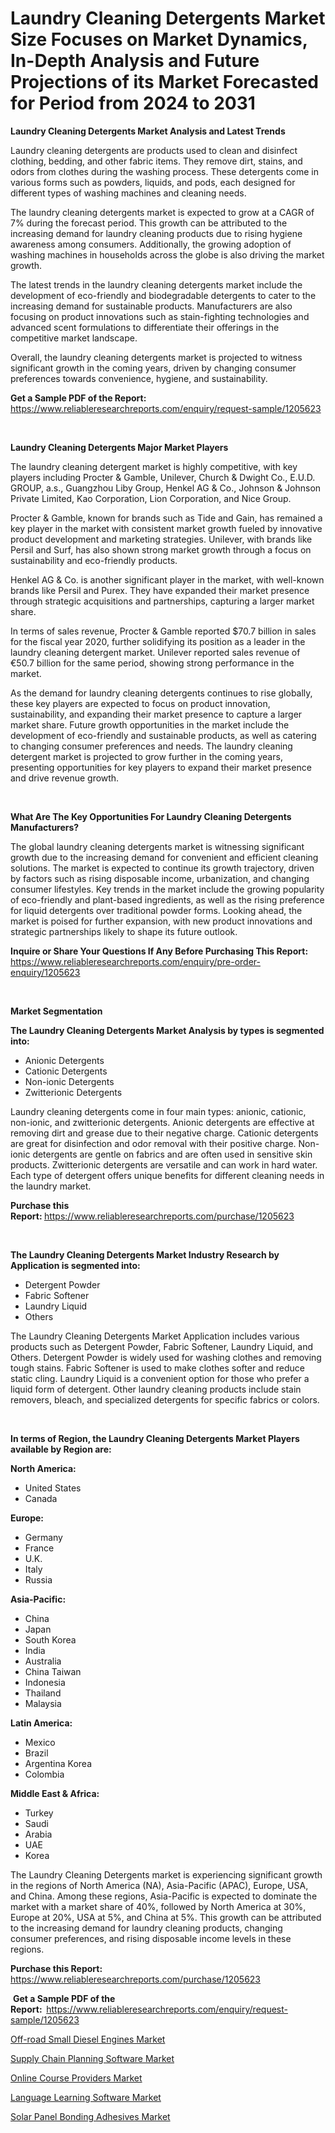 <p><h1>Laundry Cleaning Detergents Market Size Focuses on Market Dynamics, In-Depth Analysis and Future Projections of its Market Forecasted for Period from 2024 to 2031</h1></p><p><strong>Laundry Cleaning Detergents Market Analysis and Latest Trends</strong></p>
<p><p>Laundry cleaning detergents are products used to clean and disinfect clothing, bedding, and other fabric items. They remove dirt, stains, and odors from clothes during the washing process. These detergents come in various forms such as powders, liquids, and pods, each designed for different types of washing machines and cleaning needs.</p><p>The laundry cleaning detergents market is expected to grow at a CAGR of 7% during the forecast period. This growth can be attributed to the increasing demand for laundry cleaning products due to rising hygiene awareness among consumers. Additionally, the growing adoption of washing machines in households across the globe is also driving the market growth.</p><p>The latest trends in the laundry cleaning detergents market include the development of eco-friendly and biodegradable detergents to cater to the increasing demand for sustainable products. Manufacturers are also focusing on product innovations such as stain-fighting technologies and advanced scent formulations to differentiate their offerings in the competitive market landscape.</p><p>Overall, the laundry cleaning detergents market is projected to witness significant growth in the coming years, driven by changing consumer preferences towards convenience, hygiene, and sustainability.</p></p>
<p><strong>Get a Sample PDF of the Report:&nbsp;</strong> <a href="https://www.reliableresearchreports.com/enquiry/request-sample/1205623">https://www.reliableresearchreports.com/enquiry/request-sample/1205623</a></p>
<p>&nbsp;</p>
<p><strong>Laundry Cleaning Detergents Major Market Players</strong></p>
<p><p>The laundry cleaning detergent market is highly competitive, with key players including Procter & Gamble, Unilever, Church & Dwight Co., E.U.D. GROUP, a.s., Guangzhou Liby Group, Henkel AG & Co., Johnson & Johnson Private Limited, Kao Corporation, Lion Corporation, and Nice Group.</p><p>Procter & Gamble, known for brands such as Tide and Gain, has remained a key player in the market with consistent market growth fueled by innovative product development and marketing strategies. Unilever, with brands like Persil and Surf, has also shown strong market growth through a focus on sustainability and eco-friendly products.</p><p>Henkel AG & Co. is another significant player in the market, with well-known brands like Persil and Purex. They have expanded their market presence through strategic acquisitions and partnerships, capturing a larger market share.</p><p>In terms of sales revenue, Procter & Gamble reported $70.7 billion in sales for the fiscal year 2020, further solidifying its position as a leader in the laundry cleaning detergent market. Unilever reported sales revenue of €50.7 billion for the same period, showing strong performance in the market.</p><p>As the demand for laundry cleaning detergents continues to rise globally, these key players are expected to focus on product innovation, sustainability, and expanding their market presence to capture a larger market share. Future growth opportunities in the market include the development of eco-friendly and sustainable products, as well as catering to changing consumer preferences and needs. The laundry cleaning detergent market is projected to grow further in the coming years, presenting opportunities for key players to expand their market presence and drive revenue growth.</p></p>
<p>&nbsp;</p>
<p><strong>What Are The Key Opportunities For Laundry Cleaning Detergents Manufacturers?</strong></p>
<p><p>The global laundry cleaning detergents market is witnessing significant growth due to the increasing demand for convenient and efficient cleaning solutions. The market is expected to continue its growth trajectory, driven by factors such as rising disposable income, urbanization, and changing consumer lifestyles. Key trends in the market include the growing popularity of eco-friendly and plant-based ingredients, as well as the rising preference for liquid detergents over traditional powder forms. Looking ahead, the market is poised for further expansion, with new product innovations and strategic partnerships likely to shape its future outlook.</p></p>
<p><strong>Inquire or Share Your Questions If Any Before Purchasing This Report:</strong> <a href="https://www.reliableresearchreports.com/enquiry/pre-order-enquiry/1205623">https://www.reliableresearchreports.com/enquiry/pre-order-enquiry/1205623</a></p>
<p>&nbsp;</p>
<p><strong>Market Segmentation</strong></p>
<p><strong>The Laundry Cleaning Detergents Market Analysis by types is segmented into:</strong></p>
<p><ul><li>Anionic Detergents</li><li>Cationic Detergents</li><li>Non-ionic Detergents</li><li>Zwitterionic Detergents</li></ul></p>
<p><p>Laundry cleaning detergents come in four main types: anionic, cationic, non-ionic, and zwitterionic detergents. Anionic detergents are effective at removing dirt and grease due to their negative charge. Cationic detergents are great for disinfection and odor removal with their positive charge. Non-ionic detergents are gentle on fabrics and are often used in sensitive skin products. Zwitterionic detergents are versatile and can work in hard water. Each type of detergent offers unique benefits for different cleaning needs in the laundry market.</p></p>
<p><strong>Purchase this Report:&nbsp;</strong><a href="https://www.reliableresearchreports.com/purchase/1205623">https://www.reliableresearchreports.com/purchase/1205623</a></p>
<p>&nbsp;</p>
<p><strong>The Laundry Cleaning Detergents Market Industry Research by Application is segmented into:</strong></p>
<p><ul><li>Detergent Powder</li><li>Fabric Softener</li><li>Laundry Liquid</li><li>Others</li></ul></p>
<p><p>The Laundry Cleaning Detergents Market Application includes various products such as Detergent Powder, Fabric Softener, Laundry Liquid, and Others. Detergent Powder is widely used for washing clothes and removing tough stains. Fabric Softener is used to make clothes softer and reduce static cling. Laundry Liquid is a convenient option for those who prefer a liquid form of detergent. Other laundry cleaning products include stain removers, bleach, and specialized detergents for specific fabrics or colors.</p></p>
<p>&nbsp;</p>
<p><strong>In terms of Region, the Laundry Cleaning Detergents Market Players available by Region are:</strong></p>
<p>
    <p> <strong> North America: </strong>
        <ul>
            <li>United States</li>
            <li>Canada</li>
        </ul>
        </p> 
    <p> <strong> Europe: </strong>
        <ul>
            <li>Germany</li>
            <li>France</li>
            <li>U.K.</li>
            <li>Italy</li>
            <li>Russia</li>
        </ul>
        </p> 
    <p> <strong> Asia-Pacific: </strong>
        <ul>
            <li>China</li>
            <li>Japan</li>
            <li>South Korea</li>
            <li>India</li>
            <li>Australia</li>
            <li>China Taiwan</li>
            <li>Indonesia</li>
            <li>Thailand</li>
            <li>Malaysia</li>
        </ul>
        </p> 
    <p> <strong> Latin America: </strong>
        <ul>
            <li>Mexico</li>
            <li>Brazil</li>
            <li>Argentina Korea</li>
            <li>Colombia</li>
        </ul>
        </p> 
    <p> <strong> Middle East & Africa: </strong>
        <ul>
            <li>Turkey</li>
            <li>Saudi</li>
            <li>Arabia</li>
            <li>UAE</li>
            <li>Korea</li>
        </ul>
    </p>
    </p>
<p><p>The Laundry Cleaning Detergents market is experiencing significant growth in the regions of North America (NA), Asia-Pacific (APAC), Europe, USA, and China. Among these regions, Asia-Pacific is expected to dominate the market with a market share of 40%, followed by North America at 30%, Europe at 20%, USA at 5%, and China at 5%. This growth can be attributed to the increasing demand for laundry cleaning products, changing consumer preferences, and rising disposable income levels in these regions.</p></p>
<p><strong>Purchase this Report: </strong><a href="https://www.reliableresearchreports.com/purchase/1205623">https://www.reliableresearchreports.com/purchase/1205623</a></p>
<p>&nbsp;<strong>Get a Sample PDF of the Report:&nbsp;&nbsp;</strong><a href="https://www.reliableresearchreports.com/enquiry/request-sample/1205623">https://www.reliableresearchreports.com/enquiry/request-sample/1205623</a></p>
<p><strong></strong></p>
<p><p><a href="https://github.com/mbisetmhermsr/Market-Research-Report-List-1/blob/main/off-road-small-diesel-engines-market.md">Off-road Small Diesel Engines Market</a></p><p><a href="https://medium.com/@oliviastone00/supply-chain-planning-software-market-share-evolution-and-market-growth-trends-2024-2031-fd4ffcf0768b">Supply Chain Planning Software Market</a></p><p><a href="https://medium.com/@sarahchavez1995/online-course-providers-market-share-evolution-and-market-growth-trends-2024-2031-1431eae16792">Online Course Providers Market</a></p><p><a href="https://medium.com/@sarahchavez1995/language-learning-software-market-insights-into-market-cagr-market-trends-and-growth-strategies-71155980eadf">Language Learning Software Market</a></p><p><a href="https://github.com/santosh758595/Market-Research-Report-List-3/blob/main/solar-panel-bonding-adhesives-market.md">Solar Panel Bonding Adhesives Market</a></p></p>